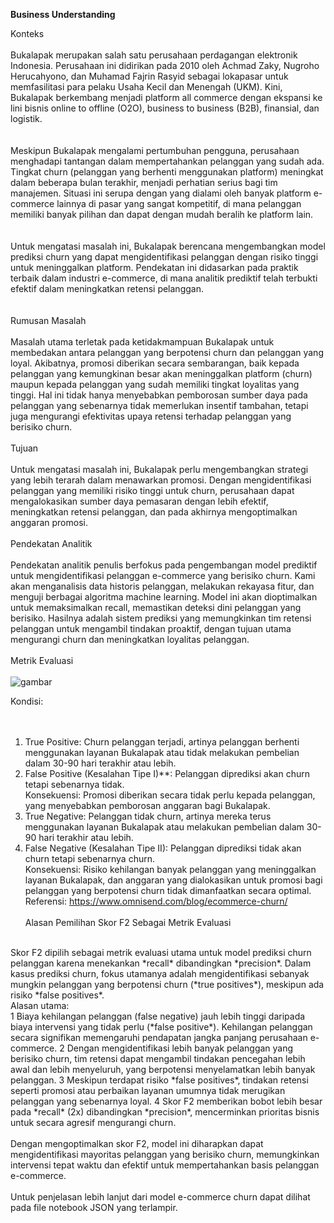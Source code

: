 **Business Understanding**

Konteks
<br><br>
Bukalapak merupakan salah satu perusahaan perdagangan elektronik Indonesia. Perusahaan ini didirikan pada 2010 oleh Achmad Zaky, Nugroho Herucahyono, dan Muhamad Fajrin Rasyid sebagai lokapasar untuk memfasilitasi para pelaku Usaha Kecil dan Menengah (UKM). Kini, Bukalapak berkembang menjadi platform all commerce dengan ekspansi ke lini bisnis online to offline (O2O), business to business (B2B), finansial, dan logistik.  
<br><br>
Meskipun Bukalapak mengalami pertumbuhan pengguna, perusahaan menghadapi tantangan dalam mempertahankan pelanggan yang sudah ada. Tingkat churn (pelanggan yang berhenti menggunakan platform) meningkat dalam beberapa bulan terakhir, menjadi perhatian serius bagi tim manajemen. Situasi ini serupa dengan yang dialami oleh banyak platform e-commerce lainnya di pasar yang sangat kompetitif, di mana pelanggan memiliki banyak pilihan dan dapat dengan mudah beralih ke platform lain.  
<br><br>
Untuk mengatasi masalah ini, Bukalapak berencana mengembangkan model prediksi churn yang dapat mengidentifikasi pelanggan dengan risiko tinggi untuk meninggalkan platform. Pendekatan ini didasarkan pada praktik terbaik dalam industri e-commerce, di mana analitik prediktif telah terbukti efektif dalam meningkatkan retensi pelanggan.  
<br><br>
Rumusan Masalah
<br><br>
Masalah utama terletak pada ketidakmampuan Bukalapak untuk membedakan antara pelanggan yang berpotensi churn dan pelanggan yang loyal. Akibatnya, promosi diberikan secara sembarangan, baik kepada pelanggan yang kemungkinan besar akan meninggalkan platform (churn) maupun kepada pelanggan yang sudah memiliki tingkat loyalitas yang tinggi. Hal ini tidak hanya menyebabkan pemborosan sumber daya pada pelanggan yang sebenarnya tidak memerlukan insentif tambahan, tetapi juga mengurangi efektivitas upaya retensi terhadap pelanggan yang berisiko churn.
<br><br>
Tujuan
<br><br>
Untuk mengatasi masalah ini, Bukalapak perlu mengembangkan strategi yang lebih terarah dalam menawarkan promosi. Dengan mengidentifikasi pelanggan yang memiliki risiko tinggi untuk churn, perusahaan dapat mengalokasikan sumber daya pemasaran dengan lebih efektif, meningkatkan retensi pelanggan, dan pada akhirnya mengoptimalkan anggaran promosi.
<br><br>
Pendekatan Analitik
<br><br>
Pendekatan analitik penulis berfokus pada pengembangan model prediktif untuk mengidentifikasi pelanggan e-commerce yang berisiko churn. Kami akan menganalisis data historis pelanggan, melakukan rekayasa fitur, dan menguji berbagai algoritma machine learning. Model ini akan dioptimalkan untuk memaksimalkan recall, memastikan deteksi dini pelanggan yang berisiko. Hasilnya adalah sistem prediksi yang memungkinkan tim retensi pelanggan untuk mengambil tindakan proaktif, dengan tujuan utama mengurangi churn dan meningkatkan loyalitas pelanggan.
<br><br>
Metrik Evaluasi
<br><br>
![gambar](https://github.com/user-attachments/assets/3ec35df9-a23e-474b-a39a-897e1379badc)

Kondisi:  
<br><br>
1. True Positive: Churn pelanggan terjadi, artinya pelanggan berhenti menggunakan layanan Bukalapak atau tidak melakukan pembelian dalam 30-90 hari terakhir atau lebih.  
2. False Positive (Kesalahan Tipe I)**: Pelanggan diprediksi akan churn tetapi sebenarnya tidak.  
   Konsekuensi: Promosi diberikan secara tidak perlu kepada pelanggan, yang menyebabkan pemborosan anggaran bagi Bukalapak.  
3. True Negative: Pelanggan tidak churn, artinya mereka terus menggunakan layanan Bukalapak atau melakukan pembelian dalam 30-90 hari terakhir atau lebih.  
4. False Negative (Kesalahan Tipe II): Pelanggan diprediksi tidak akan churn tetapi sebenarnya churn.  
   Konsekuensi: Risiko kehilangan banyak pelanggan yang meninggalkan layanan Bukalapak, dan anggaran yang dialokasikan untuk promosi bagi pelanggan yang berpotensi churn tidak dimanfaatkan secara optimal.  
Referensi: https://www.omnisend.com/blog/ecommerce-churn/
<br><br>
Alasan Pemilihan Skor F2 Sebagai Metrik Evaluasi  
<br>
Skor F2 dipilih sebagai metrik evaluasi utama untuk model prediksi churn pelanggan karena menekankan *recall* dibandingkan *precision*. Dalam kasus prediksi churn, fokus utamanya adalah mengidentifikasi sebanyak mungkin pelanggan yang berpotensi churn (*true positives*), meskipun ada risiko *false positives*.  
<br>
Alasan utama:
<br>
1 Biaya kehilangan pelanggan (false negative) jauh lebih tinggi daripada biaya intervensi yang tidak perlu (*false positive*). Kehilangan pelanggan secara signifikan memengaruhi pendapatan jangka panjang perusahaan e-commerce.  
2 Dengan mengidentifikasi lebih banyak pelanggan yang berisiko churn, tim retensi dapat mengambil tindakan pencegahan lebih awal dan lebih menyeluruh, yang berpotensi menyelamatkan lebih banyak pelanggan.  
3 Meskipun terdapat risiko *false positives*, tindakan retensi seperti promosi atau perbaikan layanan umumnya tidak merugikan pelanggan yang sebenarnya loyal.  
4 Skor F2 memberikan bobot lebih besar pada *recall* (2x) dibandingkan *precision*, mencerminkan prioritas bisnis untuk secara agresif mengurangi churn.  
<br><br>
Dengan mengoptimalkan skor F2, model ini diharapkan dapat mengidentifikasi mayoritas pelanggan yang berisiko churn, memungkinkan intervensi tepat waktu dan efektif untuk mempertahankan basis pelanggan e-commerce.
<br><br>
Untuk penjelasan lebih lanjut dari model e-commerce churn dapat dilihat pada file notebook JSON yang terlampir. 
